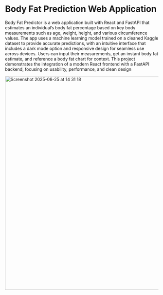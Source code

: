 # Body Fat Prediction Web Application 

Body Fat Predictor is a web application built with React and FastAPI that estimates an individual’s body fat percentage based on key body measurements such as age, weight, height, and various circumference values. 
The app uses a machine learning model trained on a cleaned Kaggle dataset to provide accurate predictions, with an intuitive interface that includes a dark mode option and responsive design for seamless use across devices.
Users can input their measurements, get an instant body fat estimate, and reference a body fat chart for context.
This project demonstrates the integration of a modern React frontend with a FastAPI backend, focusing on usability, performance, and clean design



<img width="1200" height="700" alt="Screenshot 2025-08-25 at 14 31 18" src="https://github.com/user-attachments/assets/33a6f2e6-7b5e-4e7b-8d1a-5552200b5274" />

